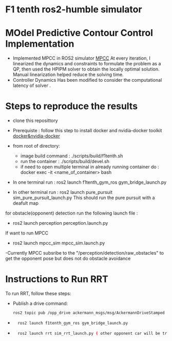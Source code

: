 # F1 tenth ros2-humble  simulator
# MOdel Predictive Contour Control Implementation
- Implemented MPCC in ROS2 simulator [MPCC](https://onlinelibrary.wiley.com/doi/full/10.1002/oca.2123)
At every iteration, I linearized the dynamics and constraints to formulate the problem as a QP, then used the HPIPM solver to obtain the locally optimal solution. Manual linearization helped reduce the solving time.
- Controller Dynamics Has been modified to consider the computational latency of solver .
# Steps to reproduce the results
- clone this reposittory
- Prerequiste : follow this step to install docker and nvidia-docker toolkit [docker&nvidia-docker](https://github.com/f1tenth/f1tenth_gym_ros?tab=readme-ov-file#with-an-nvidia-gpu)
- from root of directory:
    - image build command : ./scripts/build/f1tenth.sh
    - run the container : ./scripts/build/devel.sh
    - if need to open multiple terminal in already running container do : docker exec -it <name_of_container> bash

- In one terminal run : ros2 launch f1tenth_gym_ros gym_bridge_launch.py
- In other terminal run : ros2 launch pure_pursuit sim_pure_pursuit_launch.py
This should run the pure pursuit with a deafult map

for obstacle(opponent) detection run the following launch file :
- ros2 launch perception perception.launch.py

If want to run MPCC
- ros2 launch mpcc_sim mpcc_sim.launch.py

-Currently MPCC subsribe to the "/perception/detection/raw_obstacles" to get the opponent pose but does not do obstacle avoidance 


# Instructions to Run RRT

To run RRT, follow these steps:

- Publish a drive command:
   ```bash
   ros2 topic pub /opp_drive ackermann_msgs/msg/AckermannDriveStamped "{header: {stamp: {sec: 0, nanosec: 0}, frame_id: ''}, drive: {speed: 0.0, steering_angle: 0.0}}"

- ``` bash 
    ros2 launch f1tenth_gym_ros gym_bridge_launch.py
- ``` bash
    ros2 launch rrt sim_rrt_launch.py ( other opponent car will be treated as a static obstacle)
